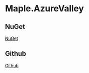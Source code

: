 # Maple.AzureValley

##  NuGet
[NuGet](https://www.nuget.org/profiles/BlackMaple)

## Github
[Github](https://github.com/blackmaple/Maple.MonoGameAssistant)
